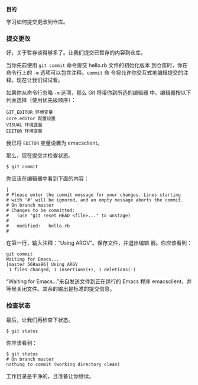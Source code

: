 
**目的**

学习如何提交更改到仓库。

### 提交更改

好，关于暂存谈得够多了。让我们提交已暂存的内容到仓库。

当你先前使用 `git commit` 命令提交 hello.rb 文件的初始化版本
到仓库时，你在命令行上的 `-m` 选项可以包含注释。`commit` 命
令将允许你交互式地编辑提交的注释。现在让我们试试看。

如果你从命令行忽略 `-m` 选项，那么 Git 将带你到所选的编辑器
中。编辑器按以下列表选择（使用优先级顺序）：

```
GIT_EDITOR 环境变量
core.editor 配置设置
VISUAL 环境变量
EDITOR 环境变量
```

我已将 `EDITOR` 变量设置为 emacsclient。

那么，现在提交并检查状态。

```
$ git commit
```

你应该在编辑器中看到下面的内容：

```
|
# Please enter the commit message for your changes. Lines starting
# with '#' will be ignored, and an empty message aborts the commit.
# On branch master
# Changes to be committed:
#   (use "git reset HEAD <file>..." to unstage)
#
#   modified:   hello.rb
#
```

在第一行，输入注释：“Using ARGV”。保存文件，并退出编辑
器。你应该看到：

```
git commit
Waiting for Emacs...
[master 569aa96] Using ARGV
 1 files changed, 1 insertions(+), 1 deletions(-)
```

“Waiting for Emacs…”来自发送文件到正在运行的 Emacs 程序
emacsclient，并等候关闭文件。其余的输出是标准的提交信息。

### 检查状态

最后，让我们再检查下状态。

```
$ git status
```

你应该看到：

```
$ git status
# On branch master
nothing to commit (working directory clean)
```

工作目录是干净的，且准备让你继续。
